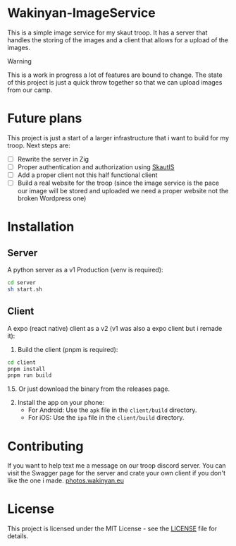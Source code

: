 # Wakinyan-ImageService

This is a simple image service for my skaut troop. It has a server that handles the storing of the images and a client that allows for a upload of the images.

> [!WARNING]
> This is a work in progress a lot of features are bound to change.
> The state of this project is just a quick throw together so that we can upload images from our camp.

# Future plans

This project is just a start of a larger infrastructure that i want to build for my troop. Next steps are:

- [ ] Rewrite the server in Zig
- [ ] Proper authentication and authorization using [SkautIS](https://is.skaut.cz/)
- [ ] Add a proper client not this half functional client
- [ ] Build a real website for the troop (since the image service is the pace our image will be stored and uploaded we need a proper website not the broken Wordpress one)

# Installation

## Server

A python server as a v1
Production (venv is required):

```bash
cd server
sh start.sh
```

## Client

A expo (react native) client as a v2 (v1 was also a expo client but i remade it):

1. Build the client (pnpm is required):

```bash
cd client
pnpm install
pnpm run build
```

1.5. Or just download the binary from the releases page.

2. Install the app on your phone:
   - For Android: Use the `apk` file in the `client/build` directory.
   - For iOS: Use the `ipa` file in the `client/build` directory.

# Contributing

If you want to help text me a message on our troop discord server.
You can visit the Swagger page for the server and crate your own client if you don't like the one i made.
[photos.wakinyan.eu](https://photos.wakinyan.eu)

# License

This project is licensed under the MIT License - see the [LICENSE](LICENSE) file for details.
